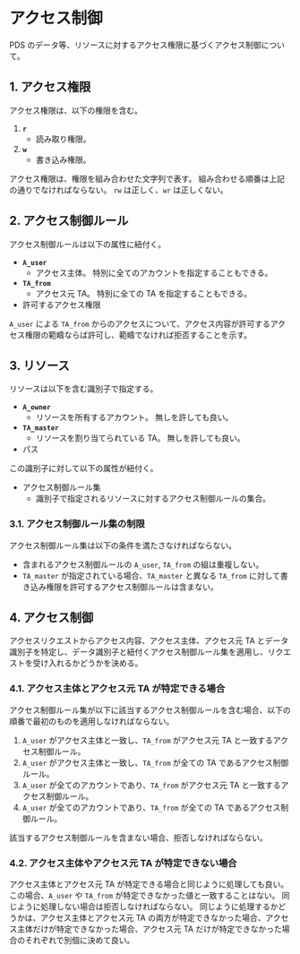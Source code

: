 <!--
Copyright 2015 realglobe, Inc.

Licensed under the Apache License, Version 2.0 (the "License");
you may not use this file except in compliance with the License.
You may obtain a copy of the License at

    http://www.apache.org/licenses/LICENSE-2.0

Unless required by applicable law or agreed to in writing, software
distributed under the License is distributed on an "AS IS" BASIS,
WITHOUT WARRANTIES OR CONDITIONS OF ANY KIND, either express or implied.
See the License for the specific language governing permissions and
limitations under the License.
-->


# アクセス制御

PDS のデータ等、リソースに対するアクセス権限に基づくアクセス制御について。


## 1. アクセス権限

アクセス権限は、以下の権限を含む。

1. **`r`**
    * 読み取り権限。
2. **`w`**
    * 書き込み権限。

アクセス権限は、権限を組み合わせた文字列で表す。
組み合わせる順番は上記の通りでなければならない。
`rw` は正しく、`wr` は正しくない。


## 2. アクセス制御ルール

アクセス制御ルールは以下の属性に紐付く。

* **`A_user`**
    * アクセス主体。
      特別に全てのアカウントを指定することもできる。
* **`TA_from`**
    * アクセス元 TA。
      特別に全ての TA を指定することもできる。
* 許可するアクセス権限

`A_user` による `TA_from` からのアクセスについて、アクセス内容が許可するアクセス権限の範疇ならば許可し、範疇でなければ拒否することを示す。


## 3. リソース

リソースは以下を含む識別子で指定する。

* **`A_owner`**
    * リソースを所有するアカウント。
      無しを許しても良い。
* **`TA_master`**
    * リソースを割り当てられている TA。
      無しを許しても良い。
* パス

この識別子に対して以下の属性が紐付く。

* アクセス制御ルール集
    * 識別子で指定されるリソースに対するアクセス制御ルールの集合。


### 3.1. アクセス制御ルール集の制限

アクセス制御ルール集は以下の条件を満たさなければならない。

* 含まれるアクセス制御ルールの `A_user`, `TA_from` の組は重複しない。
* `TA_master` が指定されている場合、`TA_master` と異なる `TA_from` に対して書き込み権限を許可するアクセス制御ルールは含まない。


## 4. アクセス制御

アクセスリクエストからアクセス内容、アクセス主体、アクセス元 TA とデータ識別子を特定し、データ識別子と紐付くアクセス制御ルール集を適用し、リクエストを受け入れるかどうかを決める。


### 4.1. アクセス主体とアクセス元 TA が特定できる場合

アクセス制御ルール集が以下に該当するアクセス制御ルールを含む場合、以下の順番で最初のものを適用しなければならない。

1. `A_user` がアクセス主体と一致し、`TA_from` がアクセス元 TA と一致するアクセス制御ルール。
2. `A_user` がアクセス主体と一致し、`TA_from` が全ての TA であるアクセス制御ルール。
3. `A_user` が全てのアカウントであり、`TA_from` がアクセス元 TA と一致するアクセス制御ルール。
4. `A_user` が全てのアカウントであり、`TA_from` が全ての TA であるアクセス制御ルール。

該当するアクセス制御ルールを含まない場合、拒否しなければならない。


### 4.2. アクセス主体やアクセス元 TA が特定できない場合

アクセス主体とアクセス元 TA が特定できる場合と同じように処理しても良い。
この場合、`A_user` や `TA_from` が特定できなかった値と一致することはない。
同じように処理しない場合は拒否しなければならない。
同じように処理するかどうかは、アクセス主体とアクセス元 TA の両方が特定できなかった場合、アクセス主体だけが特定できなかった場合、アクセス元 TA だけが特定できなかった場合のそれぞれで別個に決めて良い。
